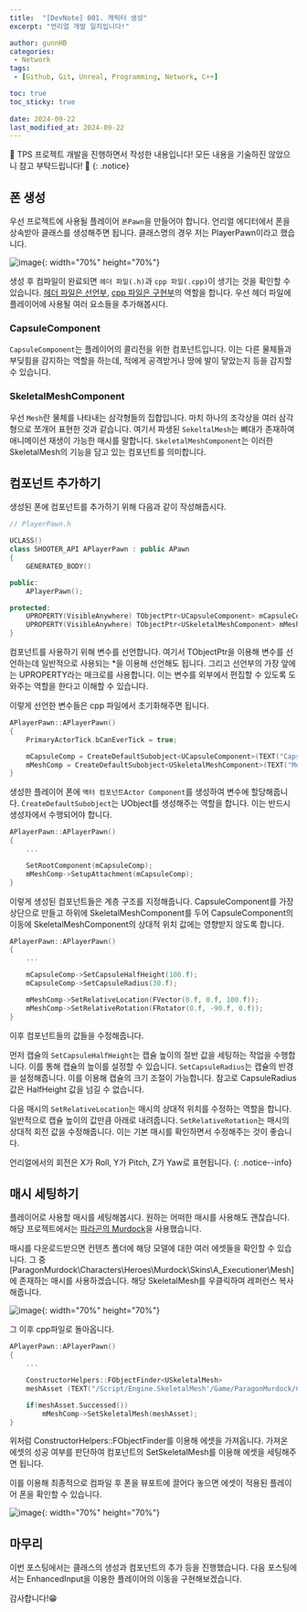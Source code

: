 ```yaml
---
title:  "[DevNote] 001. 캐릭터 생성"
excerpt: "언리얼 개발 일지입니다!"

author: gunnHB
categories: 
 - Network
tags: 
 - [Github, Git, Unreal, Programming, Network, C++]

toc: true
toc_sticky: true
 
date: 2024-09-22
last_modified_at: 2024-09-22
---
```


🔔 TPS 프로젝트 개발을 진행하면서 작성한 내용입니다! 모든 내용을 기술하진 않았으니 참고 부탁드립니다! 🔔
{: .notice}

## 폰 생성
우선 프로젝트에 사용될 플레이어 `폰Pawn`을 만들어야 합니다. 언리얼 에디터에서 폰을 상속받아 클래스를 생성해주면 됩니다. 클래스명의 경우 저는 PlayerPawn이라고 했습니다.

![image](https://github.com/user-attachments/assets/23539e6c-8da6-4366-a872-7a3e99c06a02){: width="70%" height="70%"}

생성 후 컴파일이 완료되면 `헤더 파일(.h)`과 `cpp 파일(.cpp)`이 생기는 것을 확인할 수 있습니다. <u>헤더 파일은 선언부</u>, <u>cpp 파일은 구현부</u>의 역할을 합니다.
우선 헤더 파일에 플레이어에 사용될 여러 요소들을 추가해봅시다.

### CapsuleComponent
`CapsuleComponent`는 플레이어의 콜리전을 위한 컴포넌트입니다. 이는 다른 물체들과 부딪힘을 감지하는 역할을 하는데, 적에게 공격받거나 땅에 발이 닿았는지 등을 감지할 수 있습니다.

### SkeletalMeshComponent
우선 `Mesh`란 물체를 나타내는 삼각형들의 집합입니다. 마치 하나의 조각상을 여러 삼각형으로 쪼개어 표현한 것과 같습니다. 여기서 파생된 `SekeltalMesh`는 뼈대가 존재하여
애니메이션 재생이 가능한 매시를 말합니다. `SkeletalMeshComponent`는 이러한 SkeletalMesh의 기능을 담고 있는 컴포넌트를 의미합니다.

## 컴포넌트 추가하기
생성된 폰에 컴포넌트를 추가하기 위해 다음과 같이 작성해줍시다.

```c++
// PlayerPawn.h

UCLASS()
class SHOOTER_API APlayerPawn : public APawn
{
	GENERATED_BODY()

public:
	APlayerPawn();

protected:
	UPROPERTY(VisibleAnywhere) TObjectPtr<UCapsuleComponent> mCapsuleComp = nullptr;
	UPROPERTY(VisibleAnywhere) TObjectPtr<USkeletalMeshComponent> mMeshComp = nullptr;
}
```

컴포넌트를 사용하기 위해 변수를 선언합니다. 여기서 TObjectPtr을 이용해 변수를 선언하는데 일반적으로 사용되는 *을 이용해 선언해도 됩니다.
그리고 선언부의 가장 앞에는 UPROPERTY라는 매크로를 사용합니다. 이는 변수를 외부에서 편집할 수 있도록 도와주는 역할을 한다고 이해할 수 있습니다.

이렇게 선언한 변수들은 cpp 파일에서 초기화해주면 됩니다.

```c++
APlayerPawn::APlayerPawn()
{
	PrimaryActorTick.bCanEverTick = true;

    mCapsuleComp = CreateDefaultSubobject<UCapsuleComponent>(TEXT("CapsuleComponent"));
    mMeshComp = CreateDefaultSubobject<USkeletalMeshComponent>(TEXT("MeshComponent"));
}
```

생성한 플레이어 폰에 `액터 컴포넌트Actor Component`를 생성하여 변수에 할당해줍니다. `CreateDefaultSubobject`는 UObject를 생성해주는 역할을 합니다.
이는 반드시 생성자에서 수행되어야 합니다.

```c++
APlayerPawn::APlayerPawn()
{
    ...

    SetRootComponent(mCapsuleComp);
    mMeshComp->SetupAttachment(mCapsuleComp);
}
```

이렇게 생성된 컴포넌트들은 계층 구조를 지정해줍니다. CapsuleComponent를 가장 상단으로 만들고 하위에 SkeletalMeshComponent를 두어
CapsuleComponent의 이동에 SkeletalMeshComponent의 상대적 위치 값에는 영향받지 않도록 합니다.

```c++
APlayerPawn::APlayerPawn()
{
    ...

    mCapsuleComp->SetCapsuleHalfHeight(100.f);
	mCapsuleComp->SetCapsuleRadius(30.f);

    mMeshComp->SetRelativeLocation(FVector(0.f, 0.f, 100.f));
	mMeshComp->SetRelativeRotation(FRotator(0.f, -90.f, 0.f));
}
```

이후 컴포넌트들의 값들을 수정해줍니다.

먼저 캡슐의 `SetCapsuleHalfHeight`는 캡슐 높이의 절반 값을 세팅하는 작업을 수행합니다. 이를 통해 캡슐의 높이를 설정할 수 있습니다.
`SetCapsuleRadius`는 캡슐의 반경을 설정해줍니다. 이를 이용해 캡슐의 크기 조절이 가능합니다. 참고로 CapsuleRadius 값은 HalfHeight 값을 넘길 수 없습니다.

다음 매시의 `SetRelativeLocation`는 매시의 상대적 위치를 수정하는 역할을 합니다. 일반적으로 캡슐 높이의 값만큼 아래로 내려줍니다.
`SetRelativeRotation`는 매시의 상대적 회전 값을 수정해줍니다. 이는 기본 매시를 확인하면서 수정해주는 것이 좋습니다.

언리얼에서의 회전은 X가 Roll, Y가 Pitch, Z가 Yaw로 표현됩니다.
{: .notice--info}

## 매시 세팅하기
플레이어로 사용할 매시를 세팅해봅시다. 원하는 어떠한 매시를 사용해도 괜찮습니다. 해당 프로젝트에서는 [파라곤의 Murdock]("https://www.unrealengine.com/marketplace/ko/product/paragon-murdock")을 사용했습니다.

매시를 다운로드받으면 컨텐츠 폴더에 해당 모델에 대한 여러 에셋들을 확인할 수 있습니다. 그 중 [ParagonMurdock\Characters\Heroes\Murdock\Skins\A_Executioner\Mesh]에 존재하는
매시를 사용하겠습니다. 해당 SkeletalMesh를 우클릭하여 레퍼런스 복사해줍니다.

![image](https://github.com/user-attachments/assets/1b18a79d-6cbe-4317-8e73-9fc5176f9ebb){: width="70%" height="70%"}

그 이후 cpp파일로 돌아옵니다.

```c++
APlayerPawn::APlayerPawn()
{
    ...

	ConstructorHelpers::FObjectFinder<USkeletalMesh>
    meshAsset (TEXT("/Script/Engine.SkeletalMesh'/Game/ParagonMurdock/Characters/Heroes/Murdock/Skins/A_Executioner/Mesh/Murdock_Executioner.Murdock_Executioner'"));

	if(meshAsset.Successed())
		mMeshComp->SetSkeletalMesh(meshAsset);
}
```

위처럼 ConstructorHelpers::FObjectFinder를 이용해 에셋을 가져옵니다. 가져온 에셋의 성공 여부를 판단하여 컴포넌트의 SetSkeletalMesh를 이용해 에셋을 세팅해주면 됩니다.

이를 이용해 최종적으로 컴파일 후 폰을 뷰포트에 끌어다 놓으면 에셋이 적용된 플레이어 폰을 확인할 수 있습니다.

![image](https://github.com/user-attachments/assets/58487085-f6d2-4349-aa4a-34fcb6c051fd){: width="70%" height="70%"}

## 마무리
이번 포스팅에서는 클래스의 생성과 컴포넌트의 추가 등을 진행했습니다. 다음 포스팅에서는 EnhancedInput을 이용한 플레이어의 이동을 구현해보겠습니다.

감사합니다!😁